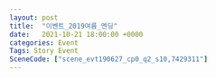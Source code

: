```yaml
---
layout: post
title:  "이벤트_2019여름_엔딩"
date:   2021-10-21 18:00:00 +0000
categories: Event
Tags: Story Event
SceneCode: ["scene_evt190627_cp0_q2_s10,7429311"]
---
```

